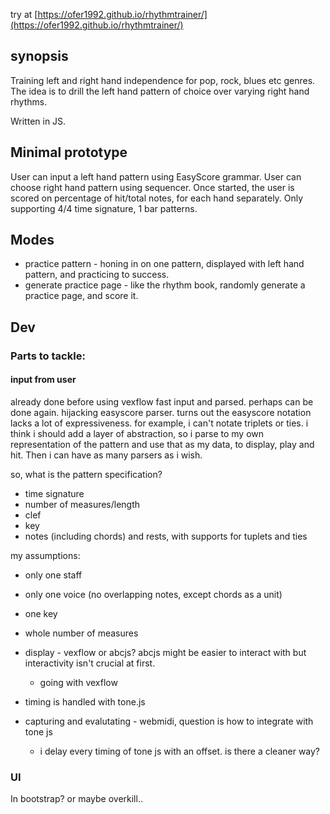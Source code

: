try at [https://ofer1992.github.io/rhythmtrainer/](https://ofer1992.github.io/rhythmtrainer/)

## synopsis

Training left and right hand independence for pop, rock, blues etc genres. The idea is to drill the left hand pattern of choice over varying right hand rhythms.

Written in JS.


## Minimal prototype
User can input a left hand pattern using EasyScore grammar. User can choose right hand pattern using sequencer.
Once started, the user is scored on percentage of hit/total notes, for each hand separately.
Only supporting 4/4 time signature, 1 bar patterns.

## Modes
- practice pattern - honing in on one pattern, displayed with left hand pattern, and practicing to success.
- generate practice page - like the rhythm book, randomly generate a practice page, and score it.

## Dev

### Parts to tackle:
#### input from user
already done before using vexflow fast input and parsed. perhaps can be done again. hijacking easyscore parser.
turns out the easyscore notation lacks a lot of expressiveness. for example, i can't notate triplets or ties.
i think i should add a layer of abstraction, so i parse to my own representation of the pattern and use that as my data,
to display, play and hit. Then i can have as many parsers as i wish.

so, what is the pattern specification?
- time signature
- number of measures/length
- clef
- key
- notes (including chords) and rests, with supports for tuplets and ties

my assumptions:
- only one staff
- only one voice (no overlapping notes, except chords as a unit)
- one key
- whole number of measures

 

- display - vexflow or abcjs? abcjs might be easier to interact with but interactivity isn't crucial at first.
  - going with vexflow
- timing is handled with tone.js
- capturing and evalutating - webmidi, question is how to integrate with tone js
  - i delay every timing of tone js with an offset. is there a cleaner way?

### UI
In bootstrap? or maybe overkill..
